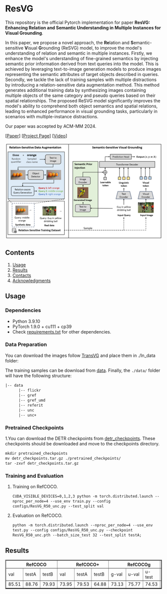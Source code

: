 # ResVG

This repository is the official Pytorch implementation for paper **ResVG: Enhancing Relation and Semantic Understanding in Multiple Instances for Visual Grounding**.

In this paper, we propose a novel approach, the **Re**lation and **S**emantic-sensitive **V**isual **G**rounding (ReSVG) model, to improve the model's understanding of relation and semantic in multiple instances. Firstly, we enhance the model's understanding of fine-grained semantics by injecting semantic prior information derived from text queries into the model. This is achieved by leveraging text-to-image generation models to produce images representing the semantic attributes of target objects described in queries. Secondly, we tackle the lack of training samples with multiple distractions by introducing a relation-sensitive data augmentation method. This method generates additional training data by synthesizing images containing multiple objects of the same category and pseudo queries based on their spatial relationships. The proposed ReSVG model significantly improves the model's ability to comprehend both object semantics and spatial relations, leading to enhanced performance in visual grounding tasks, particularly in scenarios with multiple-instance distractions.

Our paper was accepted by ACM-MM 2024. 

[[Paper](https://arxiv.org/pdf/2408.16314)] [[Project Page](https://minghangz.github.io/publication/resvg/)] [[Video](https://www.youtube.com/watch?v=Mtxkklph16o)]

![](figure.png)

## Contents

1. [Usage](#usage)
2. [Results](#results)
3. [Contacts](#contacts)
4. [Acknowledgments](#acknowledgments)

## Usage

### Dependencies
- Python 3.9.10
- PyTorch 1.9.0 + cu111 + cp39
- Check [requirements.txt](requirements.txt) for other dependencies. 

### Data Preparation

You can download the images follow [TransVG](https://github.com/djiajunustc/TransVG/blob/main/docs/GETTING_STARTED.md) and place them in ./ln_data folder:

The training samples can be download from [data](https://disk.pku.edu.cn/link/AA6D7224C7C18142BE9F5F6EAFC17813F3). Finally, the `./data/` folder will have the following structure:

```
|-- data
      |-- flickr
      |-- gref
      |-- gref_umd
      |-- referit
      |-- unc
      |-- unc+
```

### Pretrained Checkpoints
1.You can download the DETR checkpoints from [detr_checkpoints](https://disk.pku.edu.cn:443/link/4E6B5343270CC07E52A88AA8A7A31CE8). These checkpoints should be downloaded and move to the checkpoints directory.

```
mkdir pretrained_checkpoints
mv detr_checkpoints.tar.gz ./pretrained_checkpoints/
tar -zxvf detr_checkpoints.tar.gz
```

### Training and Evaluation

1.  Training on RefCOCO. 
    ```
    CUDA_VISIBLE_DEVICES=0,1,2,3 python -m torch.distributed.launch --nproc_per_node=4 --use_env train.py --config configs/ResVG_R50_unc.py --test_split val
    ```

2.  Evaluation on RefCOCO.
    ```
    python -m torch.distributed.launch --nproc_per_node=4 --use_env test.py --config configs/ResVG_R50_unc.py --checkpoint ResVG_R50_unc.pth --batch_size_test 32 --test_split testA;
    ```

## Results

<table border="2">
    <thead>
        <tr>
            <th colspan=3> &nbsp&nbsp&nbsp&nbsp&nbsp&nbsp&nbsp RefCOCO </th>
            <th colspan=3> &nbsp&nbsp&nbsp&nbsp&nbsp&nbsp&nbsp RefCOCO+</th>
            <th colspan=3> &nbsp&nbsp&nbsp&nbsp&nbsp&nbsp&nbsp RefCOCOg</th>
            <th colspan=1> ReferItGame</th>
            <th colspan=1> Flickr30K</th>
        </tr>
    </thead>
    <tbody>
    <tr>    
            <td>val</td>
            <td>testA</td>
            <td>testB</td>
            <td>val</td>
            <td>testA</td>
            <td>testB</td>
            <td>g-val</td>
            <td>u-val</td>
            <td>u-test</td>
            <td>test</td>
            <td>test</td>
        </tr>
    </tbody>
    <tbody>
    <tr>
            <td>85.51</td>
            <td>88.76</td>
            <td>79.93</td>
            <td>73.95</td>
            <td>79.53</td>
            <td>64.88</td>
            <td>73.13</td>
            <td>75.77</td>
            <td>74.53</td>
            <td>72.35</td>
            <td>79.52</td>
        </tr>
    </tbody>
</table>
